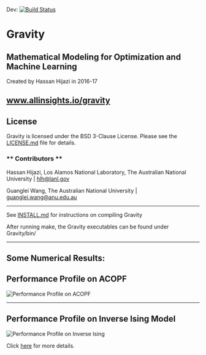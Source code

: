 Dev:
[![Build Status](https://travis-ci.org/Allinsights/Gravity.svg?branch=master)](https://travis-ci.org/Allinsights/Gravity)


Gravity
=======

Mathematical Modeling for Optimization and Machine Learning
-----------
Created by Hassan Hijazi in 2016-17

www.allinsights.io/gravity
-----------


## License

Gravity is licensed under the BSD 3-Clause License. Please see the [LICENSE.md](https://github.com/Allinsights/Gravity/blob/master/LICENSE.md) file for details.


### ** Contributors **
Hassan Hijazi, Los Alamos National Laboratory, The Australian National University | hlh@lanl.gov

Guanglei Wang, The Australian National University | guanglei.wang@anu.edu.au

*****************************
See [INSTALL.md](INSTALL.md) for instructions on compiling Gravity

After running make, the Gravity executables can be found under Gravity/bin/


*****************************

Some Numerical Results:
-----------
Performance Profile on ACOPF
-----------

![Performance Profile on ACOPF](https://static.wixstatic.com/media/c6cff5_9b2b29e8a33840c59902fc95ffabf3ed~mv2.png/v1/crop/x_0,y_0,w_1064,h_600/fill/w_869,h_490,al_c,usm_0.66_1.00_0.01/c6cff5_9b2b29e8a33840c59902fc95ffabf3ed~mv2.png)


-----------
Performance Profile on Inverse Ising Model
-----------


![Performance Profile on Inverse Ising](https://static.wixstatic.com/media/c6cff5_e38e7a012b104dc0ba19fec1e32c10ad~mv2.png/v1/crop/x_0,y_0,w_1058,h_600/fill/w_863,h_489,al_c,usm_0.66_1.00_0.01/c6cff5_e38e7a012b104dc0ba19fec1e32c10ad~mv2.png)


Click [here](https://www.allinsights.io/numerical-results) for more details.
